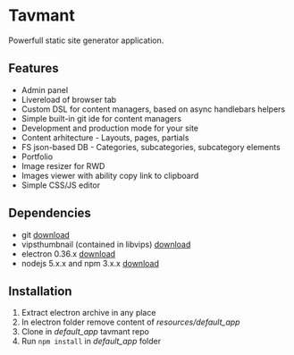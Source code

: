 # Tavmant

Powerfull static site generator application.

## Features

* Admin panel
* Livereload of browser tab
* Custom DSL for content managers, based on async handlebars helpers
* Simple built-in git ide for content managers
* Development and production mode for your site
* Content arhitecture - Layouts, pages, partials
* FS json-based DB - Categories, subcategories, subcategory elements
* Portfolio
* Image resizer for RWD
* Images viewer with ability copy link to clipboard
* Simple CSS/JS editor

## Dependencies

* git [download](https://git-scm.com/)
* vipsthumbnail (contained in libvips) [download](http://www.vips.ecs.soton.ac.uk/index.php?title=Stable#Installing)
* electron 0.36.x [download](https://github.com/electron/electron/releases/tag/v0.36.12)
* nodejs 5.x.x and npm 3.x.x [download](https://nodejs.org/en/download/)

## Installation

1. Extract electron archive in any place
2. In electron folder remove content of *resources/default_app*
3. Clone in *default_app* tavmant repo
4. Run `npm install` in *default_app* folder

